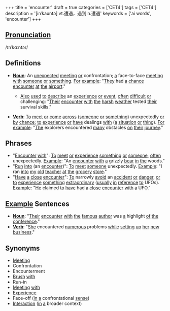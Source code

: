 +++
title = 'encounter'
draft = true
categories = ['CET4']
tags = ['CET4']
description = '[inˈkauntə] vt.遭遇，遇到 n.遭遇'
keywords = ['ai words', 'encounter']
+++

## [Pronunciation](/post/pronunciation/)
/ɪnˈkɑːntər/

## Definitions
- **[Noun](/post/noun/)**: An [unexpected](/post/unexpected/) [meeting](/post/meeting/) [or](/post/or/) confrontation; [a](/post/a/) face-to-face [meeting](/post/meeting/) [with](/post/with/) [someone](/post/someone/) [or](/post/or/) [something](/post/something/). [For](/post/for/) [example](/post/example/): "[They](/post/they/) had [a](/post/a/) [chance](/post/chance/) [encounter](/post/encounter/) [at](/post/at/) [the](/post/the/) [airport](/post/airport/)."
  - [Also](/post/also/) [used](/post/used/) [to](/post/to/) [describe](/post/describe/) an [experience](/post/experience/) [or](/post/or/) [event](/post/event/), [often](/post/often/) [difficult](/post/difficult/) [or](/post/or/) challenging: "[Their](/post/their/) [encounter](/post/encounter/) [with](/post/with/) [the](/post/the/) [harsh](/post/harsh/) [weather](/post/weather/) tested [their](/post/their/) survival skills."
  
- **[Verb](/post/verb/)**: [To](/post/to/) [meet](/post/meet/) [or](/post/or/) [come](/post/come/) [across](/post/across/) ([someone](/post/someone/) [or](/post/or/) [something](/post/something/)) unexpectedly [or](/post/or/) [by](/post/by/) [chance](/post/chance/); [to](/post/to/) [experience](/post/experience/) [or](/post/or/) [have](/post/have/) dealings [with](/post/with/) ([a](/post/a/) [situation](/post/situation/) [or](/post/or/) [thing](/post/thing/)). [For](/post/for/) [example](/post/example/): "[The](/post/the/) explorers encountered [many](/post/many/) obstacles [on](/post/on/) [their](/post/their/) [journey](/post/journey/)."

## Phrases
- "[Encounter](/post/encounter/) [with](/post/with/)": [To](/post/to/) [meet](/post/meet/) [or](/post/or/) [experience](/post/experience/) [something](/post/something/) [or](/post/or/) [someone](/post/someone/), [often](/post/often/) unexpectedly. [Example](/post/example/): "An [encounter](/post/encounter/) [with](/post/with/) [a](/post/a/) grizzly [bear](/post/bear/) [in](/post/in/) [the](/post/the/) woods."
- "[Run](/post/run/) [into](/post/into/) (an [encounter](/post/encounter/))": [To](/post/to/) [meet](/post/meet/) [someone](/post/someone/) unexpectedly. [Example](/post/example/): "I ran [into](/post/into/) [my](/post/my/) [old](/post/old/) [teacher](/post/teacher/) [at](/post/at/) [the](/post/the/) [grocery](/post/grocery/) [store](/post/store/)."
- "[Have](/post/have/) [a](/post/a/) [close](/post/close/) [encounter](/post/encounter/)": [To](/post/to/) narrowly [avoid](/post/avoid/) an [accident](/post/accident/) [or](/post/or/) [danger](/post/danger/), [or](/post/or/) [to](/post/to/) [experience](/post/experience/) [something](/post/something/) [extraordinary](/post/extraordinary/) ([usually](/post/usually/) [in](/post/in/) [reference](/post/reference/) [to](/post/to/) UFOs). [Example](/post/example/): "[He](/post/he/) claimed [to](/post/to/) [have](/post/have/) had [a](/post/a/) [close](/post/close/) [encounter](/post/encounter/) [with](/post/with/) [a](/post/a/) UFO."

## [Example](/post/example/) Sentences
- **[Noun](/post/noun/)**: "[Their](/post/their/) [encounter](/post/encounter/) [with](/post/with/) [the](/post/the/) [famous](/post/famous/) [author](/post/author/) was [a](/post/a/) highlight [of](/post/of/) [the](/post/the/) [conference](/post/conference/)."
- **[Verb](/post/verb/)**: "[She](/post/she/) encountered [numerous](/post/numerous/) problems [while](/post/while/) [setting](/post/setting/) [up](/post/up/) [her](/post/her/) [new](/post/new/) [business](/post/business/)."

## Synonyms
- [Meeting](/post/meeting/)
- Confrontation
- Encounterment
- [Brush](/post/brush/) [with](/post/with/)
- Run-in
- [Meeting](/post/meeting/) [with](/post/with/)
- [Experience](/post/experience/)
- Face-off ([in](/post/in/) [a](/post/a/) confrontational [sense](/post/sense/))
- [Interaction](/post/interaction/) ([in](/post/in/) [a](/post/a/) broader context)
